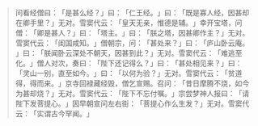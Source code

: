 
> 问看经僧曰：​「是甚么经？​」曰：​「仁王经。​」曰：​「既是寡人经，因甚却在卿手里？​」无对。雪窦代云：​「皇天无亲，惟德是辅。​」幸开宝塔，问僧：​「卿是甚人？​」曰：​「塔主。​」曰：​「朕之塔，因甚卿作主？​」无对。雪窦代云：​「闺国咸知。​」僧朝宗，问：​「甚处来？​」曰：​「庐山卧云庵。​」曰：​「朕闻卧云深处不朝天，因甚到此？​」无对。雪窦代云：​「难逃至化。​」僧人对次，奏曰：​「陛下还记得么？​」曰：​「甚处相见来？​」曰：​「灵山一别，直至如今。​」曰：​「以何为验？​」无对。雪窦代云：​「贫道得，得而来。​」京寺回禄藏经毁，僧乞宣赐。召问：​「昔日摩腾不烧，如今为甚却烧？​」无对。雪窦代云：​「陛下不忘付嘱。​」宗尝梦神人报曰：​「请陛下发菩提心。​」因早朝宣问左右街：​「菩提心作么生发？​」无对。雪窦代云：​「实谓古今罕闻。​」
